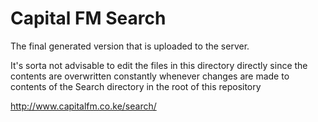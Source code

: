# Capital FM Search

The final generated version that is uploaded to the server.

It's sorta not advisable to edit the files in this directory directly since the contents are overwritten constantly whenever changes are made to contents of the Search directory in the root of this repository

http://www.capitalfm.co.ke/search/

